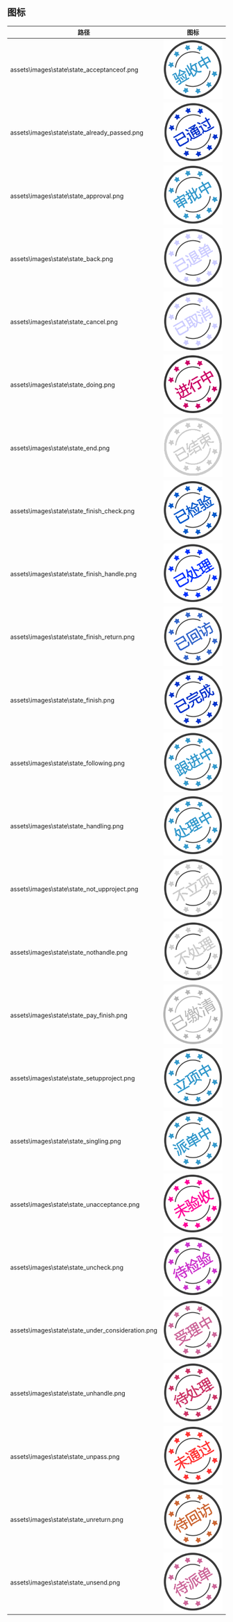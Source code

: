 ## 图标
| 路径                                              | 图标                               |
| ------------------------------------------------- | ---------------------------------- |
| assets\images\state\state_acceptanceof.png        | ![](state_acceptanceof.png)        |
| assets\images\state\state_already_passed.png      | ![](state_already_passed.png)      |
| assets\images\state\state_approval.png            | ![](state_approval.png)            |
| assets\images\state\state_back.png                | ![](state_back.png)                |
| assets\images\state\state_cancel.png              | ![](state_cancel.png)              |
| assets\images\state\state_doing.png               | ![](state_doing.png)               |
| assets\images\state\state_end.png                 | ![](state_end.png)                 |
| assets\images\state\state_finish_check.png        | ![](state_finish_check.png)        |
| assets\images\state\state_finish_handle.png       | ![](state_finish_handle.png)       |
| assets\images\state\state_finish_return.png       | ![](state_finish_return.png)       |
| assets\images\state\state_finish.png              | ![](state_finish.png)              |
| assets\images\state\state_following.png           | ![](state_following.png)           |
| assets\images\state\state_handling.png            | ![](state_handling.png)            |
| assets\images\state\state_not_upproject.png       | ![](state_not_upproject.png)       |
| assets\images\state\state_nothandle.png           | ![](state_nothandle.png)           |
| assets\images\state\state_pay_finish.png          | ![](state_pay_finish.png)          |
| assets\images\state\state_setupproject.png        | ![](state_setupproject.png)        |
| assets\images\state\state_singling.png            | ![](state_singling.png)            |
| assets\images\state\state_unacceptance.png        | ![](state_unacceptance.png)        |
| assets\images\state\state_uncheck.png             | ![](state_uncheck.png)             |
| assets\images\state\state_under_consideration.png | ![](state_under_consideration.png) |
| assets\images\state\state_unhandle.png            | ![](state_unhandle.png)            |
| assets\images\state\state_unpass.png              | ![](state_unpass.png)              |
| assets\images\state\state_unreturn.png            | ![](state_unreturn.png)            |
| assets\images\state\state_unsend.png              | ![](state_unsend.png)              |
